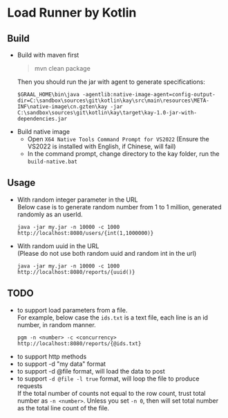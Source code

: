 # Load Runner by Kotlin

## Build
- Build with maven first
  > mvn clean package
  > 
  Then you should run the jar with agent to generate specifications:
  ```
  $GRAAL_HOME\bin\java -agentlib:native-image-agent=config-output-dir=C:\sandbox\sources\git\kotlin\kay\src\main\resources\META-INF\native-image\cn.gzten\kay -jar C:\sandbox\sources\git\kotlin\kay\target\kay-1.0-jar-with-dependencies.jar
  ```
- Build native image
  - Open `X64 Native Tools Command Prompt for VS2022` (Ensure the VS2022 is installed with English, if Chinese, will fail)
  - In the command prompt, change directory to the kay folder, run the `build-native.bat`

## Usage
- With random integer parameter in the URL  
  Below case is to generate random number from 1 to 1 million, generated randomly as an userId.
  ```
  java -jar my.jar -n 10000 -c 1000 http://localhost:8080/users/{int(1,1000000)}
  ```
- With random uuid in the URL  
  (Please do not use both random uuid and random int in the url)
  ```
  java -jar my.jar -n 10000 -c 1000 http://localhost:8080/reports/{uuid()}
  ```

## TODO
- to support load parameters from a file.  
  For example, below case the `ids.txt` is a text file, each line is an id number, in random manner.
  ```
  pgm -n <number> -c <concurrency> http://localhost:8080/reports/{@ids.txt}
  ```
- to support http methods
- to support -d "my data" format
- to support -d @file format, will load the data to post
- to support `-d @file -l true` format, will loop the file to produce requests  
  If the total number of counts not equal to the row count, trust total number as `-n <number>`. Unless you set `-n 0`, then will set total number as the total line count of the file.